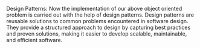Design Patterns:
Now the implementation of our above object oriented problem is carried out with the help of design patterns. Design patterns are reusable solutions to common problems encountered in software design. They provide a structured approach to design by capturing best practices and proven solutions, making it easier to develop scalable, maintainable, and efficient software.
